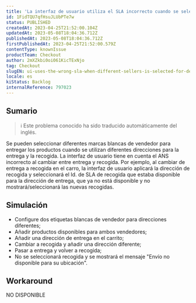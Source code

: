 ```yaml
---
title: 'La interfaz de usuario utiliza el SLA incorrecto cuando se seleccionan vendedores diferentes para la entrega y la recogida.'
id: 1FidTQU7qfHsuJLUbPTe7w
status: PUBLISHED
createdAt: 2023-04-25T21:52:00.104Z
updatedAt: 2023-05-08T18:04:36.712Z
publishedAt: 2023-05-08T18:04:36.712Z
firstPublishedAt: 2023-04-25T21:52:00.579Z
contentType: knownIssue
productTeam: Checkout
author: 2mXZkbi0oi061KicTExNjo
tag: Checkout
slugEN: ui-uses-the-wrong-sla-when-different-sellers-is-selected-for-delivery-and-pickup
locale: es
kiStatus: Backlog
internalReference: 797023
---
```


## Sumario

>ℹ️ Este problema conocido ha sido traducido automáticamente del inglés.


Se pueden seleccionar diferentes marcas blancas de vendedor para entregar los productos cuando se utilizan diferentes direcciones para la entrega y la recogida. La interfaz de usuario tiene en cuenta el ANS incorrecto al cambiar entre entrega y recogida.
Por ejemplo, al cambiar de entrega a recogida en el carro, la interfaz de usuario aplicará la dirección de recogida y seleccionará el Id. de SLA de recogida que estaba disponible para la dirección de entrega, que ya no está disponible y no mostrará/seleccionará las nuevas recogidas.



## Simulación



- Configure dos etiquetas blancas de vendedor para direcciones diferentes;
- Añadir productos disponibles para ambos vendedores;
- Añadir una dirección de entrega en el carrito;
- Cambiar a recogida y añadir una dirección diferente;
- Pasar a entrega y volver a recogida;
- No se seleccionará recogida y se mostrará el mensaje "Envío no disponible para su ubicación".



## Workaround


NO DISPONIBLE




